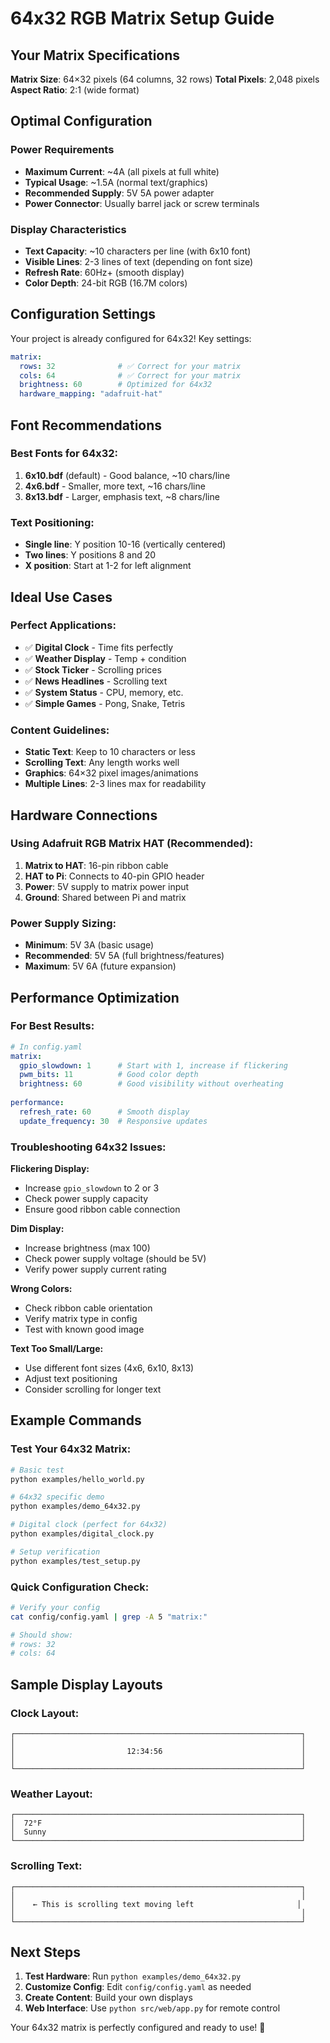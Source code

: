 # 64x32 RGB Matrix Setup Guide

## Your Matrix Specifications

**Matrix Size**: 64×32 pixels (64 columns, 32 rows)
**Total Pixels**: 2,048 pixels
**Aspect Ratio**: 2:1 (wide format)

## Optimal Configuration

### Power Requirements
- **Maximum Current**: ~4A (all pixels at full white)
- **Typical Usage**: ~1.5A (normal text/graphics)
- **Recommended Supply**: 5V 5A power adapter
- **Power Connector**: Usually barrel jack or screw terminals

### Display Characteristics
- **Text Capacity**: ~10 characters per line (with 6x10 font)
- **Visible Lines**: 2-3 lines of text (depending on font size)
- **Refresh Rate**: 60Hz+ (smooth display)
- **Color Depth**: 24-bit RGB (16.7M colors)

## Configuration Settings

Your project is already configured for 64x32! Key settings:

```yaml
matrix:
  rows: 32              # ✅ Correct for your matrix
  cols: 64              # ✅ Correct for your matrix
  brightness: 60        # Optimized for 64x32
  hardware_mapping: "adafruit-hat"
```

## Font Recommendations

### Best Fonts for 64x32:
1. **6x10.bdf** (default) - Good balance, ~10 chars/line
2. **4x6.bdf** - Smaller, more text, ~16 chars/line  
3. **8x13.bdf** - Larger, emphasis text, ~8 chars/line

### Text Positioning:
- **Single line**: Y position 10-16 (vertically centered)
- **Two lines**: Y positions 8 and 20
- **X position**: Start at 1-2 for left alignment

## Ideal Use Cases

### Perfect Applications:
- ✅ **Digital Clock** - Time fits perfectly
- ✅ **Weather Display** - Temp + condition
- ✅ **Stock Ticker** - Scrolling prices
- ✅ **News Headlines** - Scrolling text
- ✅ **System Status** - CPU, memory, etc.
- ✅ **Simple Games** - Pong, Snake, Tetris

### Content Guidelines:
- **Static Text**: Keep to 10 characters or less
- **Scrolling Text**: Any length works well
- **Graphics**: 64×32 pixel images/animations
- **Multiple Lines**: 2-3 lines max for readability

## Hardware Connections

### Using Adafruit RGB Matrix HAT (Recommended):
1. **Matrix to HAT**: 16-pin ribbon cable
2. **HAT to Pi**: Connects to 40-pin GPIO header
3. **Power**: 5V supply to matrix power input
4. **Ground**: Shared between Pi and matrix

### Power Supply Sizing:
- **Minimum**: 5V 3A (basic usage)
- **Recommended**: 5V 5A (full brightness/features)
- **Maximum**: 5V 6A (future expansion)

## Performance Optimization

### For Best Results:
```yaml
# In config.yaml
matrix:
  gpio_slowdown: 1      # Start with 1, increase if flickering
  pwm_bits: 11          # Good color depth
  brightness: 60        # Good visibility without overheating
  
performance:
  refresh_rate: 60      # Smooth display
  update_frequency: 30  # Responsive updates
```

### Troubleshooting 64x32 Issues:

**Flickering Display:**
- Increase `gpio_slowdown` to 2 or 3
- Check power supply capacity
- Ensure good ribbon cable connection

**Dim Display:**
- Increase brightness (max 100)
- Check power supply voltage (should be 5V)
- Verify power supply current rating

**Wrong Colors:**
- Check ribbon cable orientation
- Verify matrix type in config
- Test with known good image

**Text Too Small/Large:**
- Use different font sizes (4x6, 6x10, 8x13)
- Adjust text positioning
- Consider scrolling for longer text

## Example Commands

### Test Your 64x32 Matrix:
```bash
# Basic test
python examples/hello_world.py

# 64x32 specific demo
python examples/demo_64x32.py

# Digital clock (perfect for 64x32)
python examples/digital_clock.py

# Setup verification
python examples/test_setup.py
```

### Quick Configuration Check:
```bash
# Verify your config
cat config/config.yaml | grep -A 5 "matrix:"

# Should show:
# rows: 32
# cols: 64
```

## Sample Display Layouts

### Clock Layout:
```
┌────────────────────────────────────────────────────────────────┐
│                                                                │
│                         12:34:56                               │
│                                                                │
└────────────────────────────────────────────────────────────────┘
```

### Weather Layout:
```
┌────────────────────────────────────────────────────────────────┐
│  72°F                                                          │
│  Sunny                                                         │
└────────────────────────────────────────────────────────────────┘
```

### Scrolling Text:
```
┌────────────────────────────────────────────────────────────────┐
│                                                                │
│    ← This is scrolling text moving left                       │
│                                                                │
└────────────────────────────────────────────────────────────────┘
```

## Next Steps

1. **Test Hardware**: Run `python examples/demo_64x32.py`
2. **Customize Config**: Edit `config/config.yaml` as needed
3. **Create Content**: Build your own displays
4. **Web Interface**: Use `python src/web/app.py` for remote control

Your 64x32 matrix is perfectly configured and ready to use! 🚀
